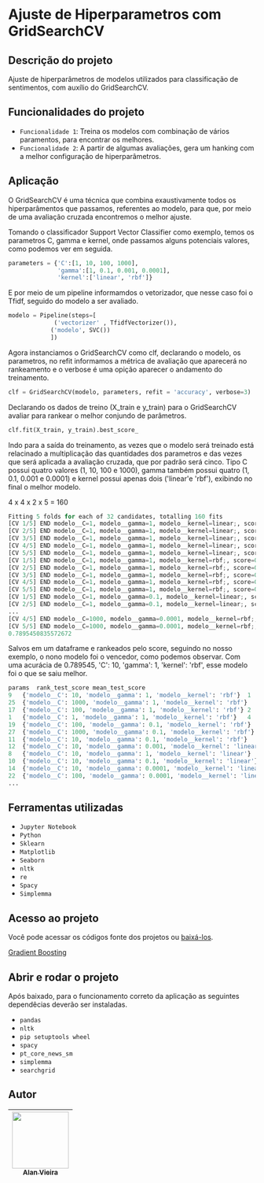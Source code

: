 # Ajuste de Hiperparametros com GridSearchCV
## Descrição do projeto
Ajuste de hiperparâmetros de modelos utilizados para classificação de sentimentos, com auxílio do GridSearchCV. 

## Funcionalidades do projeto

- `Funcionalidade 1`: Treina os modelos com combinação de vários paramentos, para encontrar os melhores.
- `Funcionalidade 2`: A partir de algumas avaliações, gera um hanking com a melhor configuração de hiperparâmetros.

## Aplicação
O GridSearchCV é uma técnica que combina exaustivamente todos os hiperparâmentos que passamos, referentes ao modelo, para que, por meio de uma avaliação cruzada encontremos o melhor ajuste.

Tomando o classificador Support Vector Classifier como exemplo, temos os parametros C, gamma e kernel, onde passamos alguns potenciais valores, como podemos ver em seguida.

```python
parameters = {'C':[1, 10, 100, 1000],
              'gamma':[1, 0.1, 0.001, 0.0001],
              'kernel':['linear', 'rbf']}
```

E por meio de um pipeline informamdos o vetorizador, que nesse caso foi o Tfidf, seguido do modelo a ser avaliado.

```python
modelo = Pipeline(steps=[
             ('vectorizer' , TfidfVectorizer()),
            ('modelo', SVC())
            ])
```
 
 Agora instanciamos o GridSearchCV como clf, declarando o modelo, os parametros, no refit informamos a métrica de avaliação que aparecerá no rankeamento e o verbose é uma opição aparecer o andamento do treinamento.
 
 ```python
clf = GridSearchCV(modelo, parameters, refit = 'accuracy', verbose=3)
```

Declarando os dados de treino (X_train e y_train) para o GridSearchCV avaliar para rankear o melhor conjundo de parâmetros.

 ```python
clf.fit(X_train, y_train).best_score_
```

Indo para a saída do treinamento, as vezes que o modelo será treinado está relacinado a multiplicação das quantidades dos parametros e das vezes que será aplicada a avaliação cruzada, que por padrão será cinco. Tipo C possui quatro valores (1, 10, 100 e 1000), gamma também possui quatro (1, 0.1, 0.001 e 0.0001) e kernel possui apenas dois ('linear'e 'rbf'), exibindo no final o melhor modelo.

4 x 4 x 2 x 5 = 160

```python
Fitting 5 folds for each of 32 candidates, totalling 160 fits
[CV 1/5] END modelo__C=1, modelo__gamma=1, modelo__kernel=linear;, score=0.718 total time=  24.1s
[CV 2/5] END modelo__C=1, modelo__gamma=1, modelo__kernel=linear;, score=0.714 total time=  18.8s
[CV 3/5] END modelo__C=1, modelo__gamma=1, modelo__kernel=linear;, score=0.712 total time=  15.0s
[CV 4/5] END modelo__C=1, modelo__gamma=1, modelo__kernel=linear;, score=0.731 total time=  15.2s
[CV 5/5] END modelo__C=1, modelo__gamma=1, modelo__kernel=linear;, score=0.729 total time=  15.1s
[CV 1/5] END modelo__C=1, modelo__gamma=1, modelo__kernel=rbf;, score=0.787 total time=  19.8s
[CV 2/5] END modelo__C=1, modelo__gamma=1, modelo__kernel=rbf;, score=0.771 total time=  21.4s
[CV 3/5] END modelo__C=1, modelo__gamma=1, modelo__kernel=rbf;, score=0.768 total time=  19.6s
[CV 4/5] END modelo__C=1, modelo__gamma=1, modelo__kernel=rbf;, score=0.793 total time=  19.9s
[CV 5/5] END modelo__C=1, modelo__gamma=1, modelo__kernel=rbf;, score=0.788 total time=  19.9s
[CV 1/5] END modelo__C=1, modelo__gamma=0.1, modelo__kernel=linear;, score=0.718 total time=  15.0s
[CV 2/5] END modelo__C=1, modelo__gamma=0.1, modelo__kernel=linear;, score=0.714 total time=  15.1s
...
[CV 4/5] END modelo__C=1000, modelo__gamma=0.0001, modelo__kernel=rbf;, score=0.673 total time=  22.4s
[CV 5/5] END modelo__C=1000, modelo__gamma=0.0001, modelo__kernel=rbf;, score=0.663 total time=  21.6s
0.7895450835572672
```

Salvos em um dataframe e rankeados pelo score, seguindo no nosso exemplo, o nono modelo foi o vencedor, como podemos observar. Com uma acurácia de 0.789545, 'C': 10, 'gamma': 1, 'kernel': 'rbf', esse modelo foi o que se saiu melhor.

```python
params	rank_test_score	mean_test_score
9	{'modelo__C': 10, 'modelo__gamma': 1, 'modelo__kernel': 'rbf'}	1	0.789545
25	{'modelo__C': 1000, 'modelo__gamma': 1, 'modelo__kernel': 'rbf'}	2	0.789077
17	{'modelo__C': 100, 'modelo__gamma': 1, 'modelo__kernel': 'rbf'}	2	0.789077
1	{'modelo__C': 1, 'modelo__gamma': 1, 'modelo__kernel': 'rbf'}	4	0.781389
19	{'modelo__C': 100, 'modelo__gamma': 0.1, 'modelo__kernel': 'rbf'}	5	0.769756
27	{'modelo__C': 1000, 'modelo__gamma': 0.1, 'modelo__kernel': 'rbf'}	6	0.768353
11	{'modelo__C': 10, 'modelo__gamma': 0.1, 'modelo__kernel': 'rbf'}	7	0.745489
12	{'modelo__C': 10, 'modelo__gamma': 0.001, 'modelo__kernel': 'linear'}	8	0.744820
8	{'modelo__C': 10, 'modelo__gamma': 1, 'modelo__kernel': 'linear'}	8	0.744820
10	{'modelo__C': 10, 'modelo__gamma': 0.1, 'modelo__kernel': 'linear'}	8	0.744820
14	{'modelo__C': 10, 'modelo__gamma': 0.0001, 'modelo__kernel': 'linear'}	8	0.744820
22	{'modelo__C': 100, 'modelo__gamma': 0.0001, 'modelo__kernel': 'linear'}	12	0.73833
...
```

## Ferramentas utilizadas
- `Jupyter Notebook`
- `Python`
- `Sklearn`
- `Matplotlib`
- `Seaborn`
- `nltk`
- `re`
- `Spacy`
- `Simplemma`

## Acesso ao projeto

Você pode acessar os códigos fonte dos projetos ou [baixá-los](https://github.com/alan-vieira/an_sent_ajuste_hiperparametros/archive/refs/heads/main.zip).

[Gradient Boosting](https://github.com/alan-vieira/an_sent_ajuste_hiperparametros/blob/main/gradient_boosting_tfidf_oversampling.ipynb)

## Abrir e rodar o projeto
Após baixado, para o funcionamento correto da aplicação as seguintes dependêcias deverão ser instaladas.

- `pandas`
- `nltk`
- `pip setuptools wheel`
- `spacy`
- `pt_core_news_sm`
- `simplemma`
- `searchgrid`

## Autor

| [<img src="https://avatars.githubusercontent.com/alan-vieira" width=115><br><sub>Alan Vieira</sub>](https://github.com/alan-vieira) |
| :---: |
